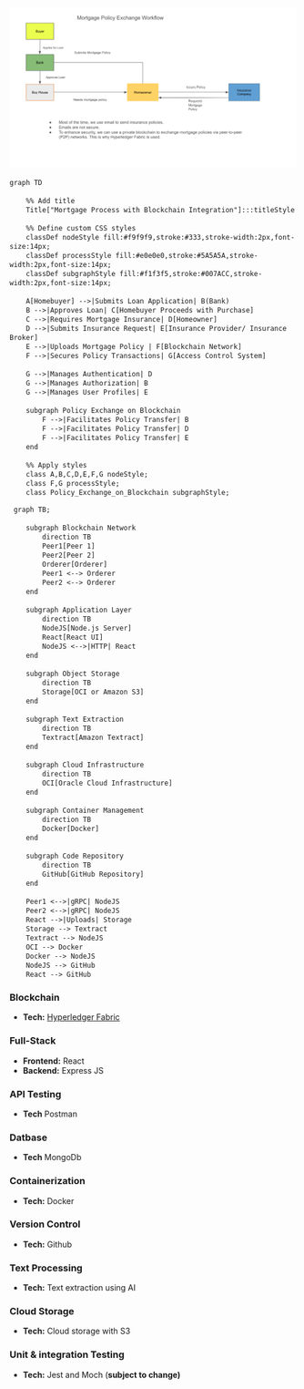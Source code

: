 ![mortgage_policy_exchange_workdlow.png](mortgage_policy_exchange_workdlow.png)

```mermaid
graph TD

    %% Add title
    Title["Mortgage Process with Blockchain Integration"]:::titleStyle

    %% Define custom CSS styles
    classDef nodeStyle fill:#f9f9f9,stroke:#333,stroke-width:2px,font-size:14px;
    classDef processStyle fill:#e0e0e0,stroke:#5A5A5A,stroke-width:2px,font-size:14px;
    classDef subgraphStyle fill:#f1f3f5,stroke:#007ACC,stroke-width:2px,font-size:14px;

    A[Homebuyer] -->|Submits Loan Application| B(Bank)
    B -->|Approves Loan| C[Homebuyer Proceeds with Purchase]
    C -->|Requires Mortgage Insurance| D[Homeowner]
    D -->|Submits Insurance Request| E[Insurance Provider/ Insurance Broker]
    E -->|Uploads Mortgage Policy | F[Blockchain Network]
    F -->|Secures Policy Transactions| G[Access Control System]

    G -->|Manages Authentication| D
    G -->|Manages Authorization| B
    G -->|Manages User Profiles| E

    subgraph Policy Exchange on Blockchain
        F -->|Facilitates Policy Transfer| B
        F -->|Facilitates Policy Transfer| D
        F -->|Facilitates Policy Transfer| E
    end

    %% Apply styles
    class A,B,C,D,E,F,G nodeStyle;
    class F,G processStyle;
    class Policy_Exchange_on_Blockchain subgraphStyle;
```

```mermaid
 graph TB;

    subgraph Blockchain Network
        direction TB
        Peer1[Peer 1]
        Peer2[Peer 2]
        Orderer[Orderer]
        Peer1 <--> Orderer
        Peer2 <--> Orderer
    end

    subgraph Application Layer
        direction TB
        NodeJS[Node.js Server]
        React[React UI]
        NodeJS <-->|HTTP| React
    end

    subgraph Object Storage
        direction TB
        Storage[OCI or Amazon S3]
    end

    subgraph Text Extraction
        direction TB
        Textract[Amazon Textract]
    end

    subgraph Cloud Infrastructure
        direction TB
        OCI[Oracle Cloud Infrastructure]
    end

    subgraph Container Management
        direction TB
        Docker[Docker]
    end

    subgraph Code Repository
        direction TB
        GitHub[GitHub Repository]
    end

    Peer1 <-->|gRPC| NodeJS
    Peer2 <-->|gRPC| NodeJS
    React -->|Uploads| Storage
    Storage --> Textract
    Textract --> NodeJS
    OCI --> Docker
    Docker --> NodeJS
    NodeJS --> GitHub
    React --> GitHub
```

### Blockchain

- **Tech:** [Hyperledger Fabric](https://docs.google.com/presentation/d/1SrBRrJa8lHw4Rct_hfm9C1ss2U1PXXnyWtEB_lxk8_Y/edit?usp=sharing)

### Full-Stack

- **Frontend:** React
- **Backend:** Express JS

### API Testing
- **Tech** Postman

### Datbase
- **Tech** MongoDb

### Containerization

- **Tech:** Docker

### Version Control

- **Tech:** Github

### Text Processing

- **Tech:** Text extraction using AI

### Cloud Storage

- **Tech:** Cloud storage with S3

### Unit & integration Testing

- **Tech:** Jest and Moch (<b>subject to change)
